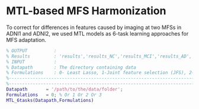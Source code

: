 # MTL-based MFS Harmonization

  To correct for differences in features caused by imaging at two MFSs in ADNI1 and ADNI2, we used MTL models as 6-task learning approaches for MFS adaptation.
  ```matlab
  % OUTPUT          : 
  % Results         : 'results','results_NC','results_MCI','results_AD','cor','MAE','cor_s','CorNC','CorMCI','CorAD','MAE_NC','MAE_MCI','MAE_AD'
  % INPUT           :
  % Datapath        : The directory containing data
  % Formulations    : 0- Least Lasso, 1-Joint feature selection (JFS), 2- Dirty Model, 3- Low rank assumption (LRA)
  %--------------------------------------------------------------------------------------------------------------------------------------------
  %--------------------------------------------------------------------------------------------------------------------------------------------
  Datapath       = '/path/to/the/data/folder';
  Formulations   = 0; % Or 1 Or 2 Or 3
  MTL_6tasks(Datapath,Formulations)
  ```

